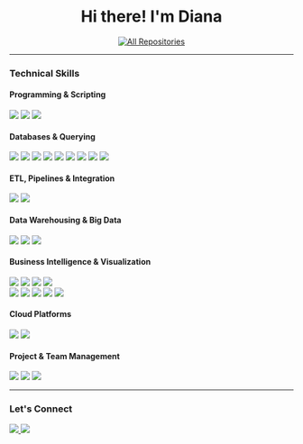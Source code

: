 <h1 align="center">Hi there! I'm Diana</h1>

<p align="center">
  <a href="https://github.com/dianaasatryan-data?tab=repositories" target="_blank">
    <img alt="All Repositories" title="Browse All Repositories" 
         src="https://img.shields.io/badge/View%20All%20Repositories-181717?style=for-the-badge&logo=github&logoColor=white"/>
  </a>
</p>

---

<h3>Technical Skills</h3>

<h4>Programming & Scripting</h4>
<p>
  <img src="https://img.shields.io/badge/Python-3776AB?style=flat&logo=python&logoColor=white"/>
  <img src="https://img.shields.io/badge/Bash-121011?style=flat&logo=gnubash&logoColor=white"/>
  <img src="https://img.shields.io/badge/Shell_Scripting-4EAA25?style=flat&logo=gnu&logoColor=white"/>
</p>

<h4>Databases & Querying</h4>
<p>
  <img src="https://img.shields.io/badge/SQL-025E8C?style=flat&logo=postgresql&logoColor=white"/>
  <img src="https://img.shields.io/badge/PostgreSQL-336791?style=flat&logo=postgresql&logoColor=white"/>
  <img src="https://img.shields.io/badge/MySQL-4479A1?style=flat&logo=mysql&logoColor=white"/>
  <img src="https://img.shields.io/badge/MSSQL-CC2927?style=flat&logo=microsoft-sql-server&logoColor=white"/>
  <img src="https://img.shields.io/badge/IBM%20Db2-054ADA?style=flat&logo=ibm&logoColor=white"/>
  <img src="https://img.shields.io/badge/MongoDB-4EA94B?style=flat&logo=mongodb&logoColor=white"/>
  <img src="https://img.shields.io/badge/Cassandra-1287B1?style=flat&logo=apache-cassandra&logoColor=white"/>
  <img src="https://img.shields.io/badge/BigQuery-4285F4?style=flat&logo=google-cloud&logoColor=white"/>
  <img src="https://img.shields.io/badge/AWS%20S3-FF9900?style=flat&logo=amazonaws&logoColor=white"/>
</p>

<h4>ETL, Pipelines & Integration</h4>
<p>
  <img src="https://img.shields.io/badge/Apache%20Airflow-017CEE?style=flat&logo=apache-airflow&logoColor=white"/>
  <img src="https://img.shields.io/badge/Apache%20Kafka-000000?style=flat&logo=apache-kafka&logoColor=white"/>
</p>

<h4>Data Warehousing & Big Data</h4>
<p>
  <img src="https://img.shields.io/badge/Hadoop-66CCFF?style=flat&logo=apache-hadoop&logoColor=black"/>
  <img src="https://img.shields.io/badge/Hive-FDEE21?style=flat&logo=apache-hive&logoColor=black"/>
  <img src="https://img.shields.io/badge/Apache%20Spark-E25A1C?style=flat&logo=apache-spark&logoColor=white"/>
</p>

<h4>Business Intelligence & Visualization</h4>
<p>
  <img src="https://img.shields.io/badge/PowerBI-F2C811?style=flat&logo=powerbi&logoColor=black"/>
  <img src="https://img.shields.io/badge/QuickSight-232F3E?style=flat&logo=amazonaws&logoColor=white"/>
  <img src="https://img.shields.io/badge/Apache%20Superset-000000?style=flat&logo=apache&logoColor=white"/>
  <img src="https://img.shields.io/badge/Looker%20Studio-4285F4?style=flat&logo=google&logoColor=white"/>  
  <br>
  <img src="https://img.shields.io/badge/Matplotlib-003366?style=flat&logo=python&logoColor=white"/>
  <img src="https://img.shields.io/badge/Seaborn-4E89AE?style=flat&logo=python&logoColor=white"/>
  <img src="https://img.shields.io/badge/Plotly-3F4F75?style=flat&logo=plotly&logoColor=white"/>
  <img src="https://img.shields.io/badge/Excel-217346?style=flat&logo=microsoft-excel&logoColor=white"/>
  <img src="https://img.shields.io/badge/Stata-1E90FF?style=flat&logo=stata&logoColor=white"/>
</p>

<h4>Cloud Platforms</h4>
<p>
  <img src="https://img.shields.io/badge/Google%20Cloud-4285F4?style=flat&logo=google-cloud&logoColor=white"/>
  <img src="https://img.shields.io/badge/AWS-FF9900?style=flat&logo=amazon-aws&logoColor=white"/>
</p>

<h4>Project & Team Management</h4>
<p>
  <img src="https://img.shields.io/badge/Jira-0052CC?style=flat&logo=jira&logoColor=white"/>
  <img src="https://img.shields.io/badge/Confluence-172B4D?style=flat&logo=confluence&logoColor=white"/>
  <img src="https://img.shields.io/badge/GitHub-181717?style=flat&logo=github&logoColor=white"/>
</p>

---

<h3>Let's Connect</h3>
<p>
  <a href="https://www.linkedin.com/in/dianaasatryan/">
    <img src="https://img.shields.io/badge/LinkedIn-0077B5?style=for-the-badge&logo=linkedin&logoColor=white"/>
  </a>
  <a href="https://github.com/dianaasatryan-data">
    <img src="https://img.shields.io/badge/GitHub-181717?style=for-the-badge&logo=github&logoColor=white"/>
  </a>
</p>
